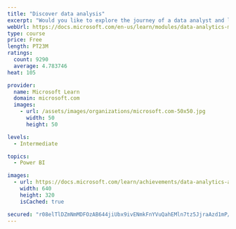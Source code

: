 ```yaml
---
title: "Discover data analysis"
excerpt: "Would you like to explore the journey of a data analyst and learn how a data analyst tells a story with data? In this module, you will explore the different roles in data and learn the different tasks of a data analyst."
webUrl: https://docs.microsoft.com/en-us/learn/modules/data-analytics-microsoft/
type: course
price: Free
length: PT23M
ratings:
  count: 9290
  average: 4.783746
heat: 105

provider:
  name: Microsoft Learn
  domain: microsoft.com
  images:
    - url: /assets/images/organizations/microsoft.com-50x50.jpg
      width: 50
      height: 50

levels:
  - Intermediate

topics:
  - Power BI

images:
  - url: https://docs.microsoft.com/learn/achievements/data-analytics-and-microsoft-social.png
    width: 640
    height: 320
    isCached: true

secured: "r08elTlDZmNmMDFOzAB644jiUbx9ivENmkFnYVuQahEMln7tz5JjraAzd1mP/TPXd8ToGGaCPd5buOEagEgcSUFhO1I21mcbPF2ZMVxRwka2Yqs08vcBEH0rTyTdfjWkTn4O4bo6rg8G0gbZGOvcLC+fo8apUEWVxcBYSfKyYzp+sJVyRoDnUpHlxd3Rdh1ex1rmfE9X01LkihJGJiNBtgps0rvX8rZxEE6eQSisQCasBMivYko75dqqJBDQpEQ5TSn21lWt0ksSmYuXEM6VOR5VQGKhgxdtSKqYV4HROSoCxeDohj3mzbAkTVefboo01j2GE3joKCpnmttMXGEeWAAFzch0/6umkZxXxMQ3ONzqSedLgR70cwMumBgKe8gI9JFwnbPvqsvHJddXayiGw/OJSbWQokiXpA4di6cqEd8=;qd0j2K2sAu4PIMpFhfSD/Q=="
---
```


